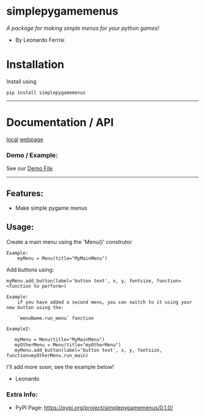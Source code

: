 # simplepygamemenus

*A package for making simple menus for your python games!*
- By Leonardo Ferrisi

# Installation

Install using

`pip install simplepygamemenus`

----------------------------

# Documentation / API

[local](docs/documentation.md)
[webpage](https://leonardoferrisi.github.io/simplepygamemenus-gitrepo/)

### Demo / Example:

See our [Demo File](demos/simplepygamemenus_demo.py)

------------------------------------------------

## Features:

- Make simple pygame menus

## Usage:
Create a main menu using the 'Menu()' construtor

    Example:
        myMenu = Menu(title="MyMainMenu")

Add buttons using:

    myMenu.add_button(label='button text', x, y, fontsize, function=<function to perform>)

    Example:
        if you have added a second menu, you can switch to it using your new button using the:
            
        `menuName.run_menu` function

    Example2:

       myMenu = Menu(title="MyMainMenu")
       myOtherMenu = Menu(title="myOtherMenu")
       myMenu.add_button(label='button text', x, y, fontsize, function=myOtherMenu.run_main)

I'll add more soon, see the example below!

- Leonardo

### Extra Info:

- PyPI Page: https://pypi.org/project/simplepygamemenus/0.1.0/



